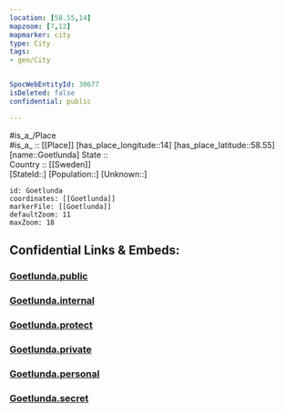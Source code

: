 ```yaml
---
location: [58.55,14] 
mapzoom: [7,12] 
mapmarker: city 
type: City
tags:
- geo/City


SpocWebEntityId: 30677
isDeleted: false
confidential: public

---
```

#is_a_/Place  
#is_a_ :: [[Place]] 
[has_place_longitude::14] 
[has_place_latitude::58.55] 
[name::Goetlunda] 
State ::  
Country :: [[Sweden]]  
[StateId::] 
[Population::] 
[Unknown::] 


```leaflet
id: Goetlunda
coordinates: [[Goetlunda]] 
markerFile: [[Goetlunda]] 
defaultZoom: 11 
maxZoom: 18
```


## Confidential Links & Embeds: 

### [Goetlunda.public](/_public/\Earth\Continent\Europe\Europe~North\Sweden\Provinces~Sweden\Västra_Götaland\CityGoetlunda.public.md) 

### [Goetlunda.internal](/_internal/\Earth\Continent\Europe\Europe~North\Sweden\Provinces~Sweden\Västra_Götaland\CityGoetlunda.internal.md) 

### [Goetlunda.protect](/_protect/\Earth\Continent\Europe\Europe~North\Sweden\Provinces~Sweden\Västra_Götaland\CityGoetlunda.protect.md) 

### [Goetlunda.private](/_private/\Earth\Continent\Europe\Europe~North\Sweden\Provinces~Sweden\Västra_Götaland\CityGoetlunda.private.md) 

### [Goetlunda.personal](/_personal/\Earth\Continent\Europe\Europe~North\Sweden\Provinces~Sweden\Västra_Götaland\CityGoetlunda.personal.md) 

### [Goetlunda.secret](/_secret/\Earth\Continent\Europe\Europe~North\Sweden\Provinces~Sweden\Västra_Götaland\CityGoetlunda.secret.md)

